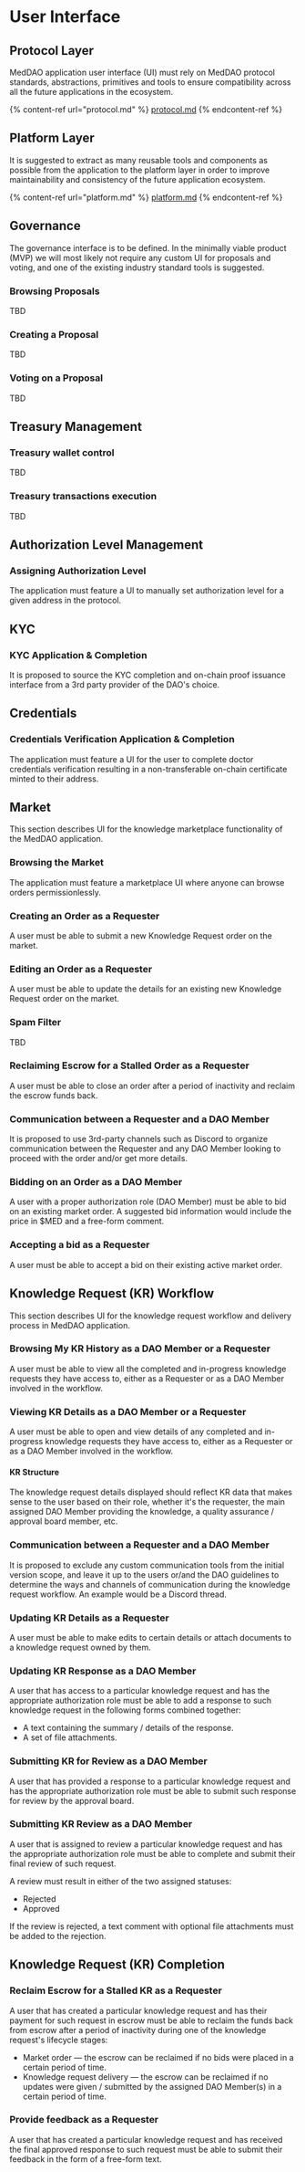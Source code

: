 # User Interface

## Protocol Layer

MedDAO application user interface (UI) must rely on MedDAO protocol standards, abstractions, primitives and tools to ensure compatibility across all the future applications in the ecosystem.

{% content-ref url="protocol.md" %}
[protocol.md](protocol.md)
{% endcontent-ref %}

## Platform Layer

It is suggested to extract as many reusable tools and components as possible from the application to the platform layer in order to improve maintainability and consistency of the future application ecosystem.

{% content-ref url="platform.md" %}
[platform.md](platform.md)
{% endcontent-ref %}

## Governance

The governance interface is to be defined. In the minimally viable product (MVP) we will most likely not require any custom UI for proposals and voting, and one of the existing industry standard tools is suggested.

### Browsing Proposals

TBD

### Creating a Proposal

TBD

### Voting on a Proposal

TBD

## Treasury Management

### Treasury wallet control

TBD

### Treasury transactions execution

TBD

## Authorization Level Management

### Assigning Authorization Level

The application must feature a UI to manually set authorization level for a given address in the protocol.

## KYC

### KYC Application & Completion

It is proposed to source the KYC completion and on-chain proof issuance interface from a 3rd party provider of the DAO's choice.&#x20;

## Credentials

### Credentials Verification Application & Completion

The application must feature a UI for the user to complete doctor credentials verification resulting in a non-transferable on-chain certificate minted to their address.

## Market

This section describes UI for the knowledge marketplace functionality of the MedDAO application.

### Browsing the Market

The application must feature a marketplace UI where anyone can browse orders permissionlessly.

### Creating an Order as a Requester&#x20;

A user must be able to submit a new Knowledge Request order on the market.&#x20;

### Editing an Order as a Requester&#x20;

A user must be able to update the details for an existing new Knowledge Request order on the market.&#x20;

### Spam Filter

TBD

### Reclaiming Escrow for a Stalled Order as a Requester&#x20;

A user must be able to close an order after a period of inactivity and reclaim the escrow funds back.

### Communication between a Requester and a DAO Member

It is proposed to use 3rd-party channels such as Discord to organize communication between the Requester and any DAO Member looking to proceed with the order and/or get more details.

### Bidding on an Order as a DAO Member

A user with a proper authorization role (DAO Member) must be able to bid on an existing market order. A suggested bid information would include the price in $MED and a free-form comment.

### Accepting a bid as a Requester

A user must be able to accept a bid on their existing active market order.

## Knowledge Request (KR) Workflow

This section describes UI for the knowledge request workflow and delivery process in MedDAO application.

### Browsing My KR History as a DAO Member or a Requester

A user must be able to view all the completed and in-progress knowledge requests they have access to, either as a Requester or as a DAO Member involved in the workflow.

### Viewing KR Details as a DAO Member or a Requester

A user must be able to open and view details of any completed and in-progress knowledge requests they have access to, either as a Requester or as a DAO Member involved in the workflow.

#### KR Structure

The knowledge request details displayed should reflect KR data that makes sense to the user based on their role, whether it's the requester, the main assigned DAO Member providing the knowledge, a quality assurance / approval board member, etc.

### Communication between a Requester and a DAO Member

It is proposed to exclude any custom communication tools from the initial version scope, and leave it up to the users or/and the DAO guidelines to determine the ways and channels of communication during the knowledge request workflow. An example would be a Discord thread.

### Updating KR Details as a Requester

A user must be able to make edits to certain details or attach documents to a knowledge request owned by them.

### Updating KR Response as a DAO Member

A user that has access to a particular knowledge request and has the appropriate authorization role must be able to add a response to such knowledge request in the following forms combined together:

* A text containing the summary / details of the response.
* A set of file attachments.

### Submitting KR for Review as a DAO Member

A user that has provided a response to a particular knowledge request and has the appropriate authorization role must be able to submit such response for review by the approval board.

### Submitting KR Review as a DAO Member

A user that is assigned to review a particular knowledge request and has the appropriate authorization role must be able to complete and submit their final review of such request.

A review must result in either of the two assigned statuses:

* Rejected
* Approved

If the review is rejected, a text comment with optional file attachments must be added to the rejection.&#x20;

## Knowledge Request (KR) Completion

### Reclaim Escrow for a Stalled KR as a Requester

A user that has created a particular knowledge request and has their payment for such request in escrow must be able to reclaim the funds back from escrow after a period of inactivity during one of the knowledge request's lifecycle stages:

* Market order — the escrow can be reclaimed if no bids were placed in a certain period of time.
* Knowledge request delivery — the escrow can be reclaimed if no updates were given / submitted by the assigned DAO Member(s) in a certain period of time.

### Provide feedback as a Requester

A user that has created a particular knowledge request and has received the final approved response to such request must be able to submit their feedback in the form of a free-form text.

###
